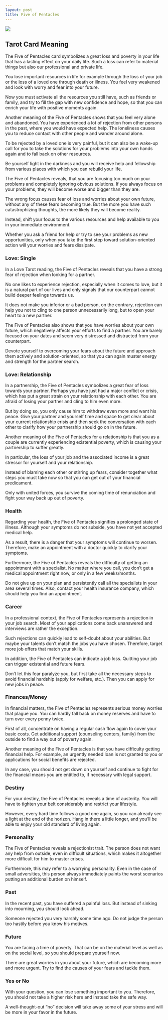 ```yaml
---
layout: post
title: Five of Pentacles
---
```


![](../images/Five-of-Pentacles-Tarot-Card-Meaning-732x1024.webp)

## Tarot Card Meaning
The Five of Pentacles card symbolizes a great loss and poverty in your life that has a lasting effect on your daily life. Such a loss can refer to material things but also our professional and private life.

You lose important resources in life for example through the loss of your job or the loss of a loved one through death or illness. You feel very weakened and look with worry and fear into your future.

Now you must activate all the resources you still have, such as friends or family, and try to fill the gap with new confidence and hope, so that you can enrich your life with positive moments again.

Another meaning of the Five of Pentacles shows that you feel very alone and abandoned. You have experienced a lot of rejection from other persons in the past, where you would have expected help. The loneliness causes you to reduce contact with other people and wander around alone.

To be rejected by a loved one is very painful, but it can also be a wake-up call for you to take the solutions for your problems into your own hands again and to fall back on other resources.

Be yourself light in the darkness and you will receive help and fellowship from various places with which you can rebuild your life.

The Five of Pentacles reveals, that you are focusing too much on your problems and completely ignoring obvious solutions. If you always focus on your problems, they will become worse and bigger than they are.

The wrong focus causes fear of loss and worries about your own future, without any of these fears becoming true. But the more you have such catastrophizing thoughts, the more likely they will become reality.

Instead, shift your focus to the various resources and help available to you in your immediate environment.

Whether you ask a friend for help or try to see your problems as new opportunities, only when you take the first step toward solution-oriented action will your worries and fears dissipate.


### Love: Single
In a Love Tarot reading, the Five of Pentacles reveals that you have a strong fear of rejection when looking for a partner.

No one likes to experience rejection, especially when it comes to love, but it is a natural part of our lives and only signals that our counterpart cannot build deeper feelings towards us.

It does not make you inferior or a bad person, on the contrary, rejection can help you not to cling to one person unnecessarily long, but to open your heart to a new partner.

The Five of Pentacles also shows that you have worries about your own future, which negatively affects your efforts to find a partner. You are barely focused on your dates and seem very distressed and distracted from your counterpart.

Devote yourself to overcoming your fears about the future and approach them actively and solution-oriented, so that you can again muster energy and strength for the partner search.

### Love: Relationship
In a partnership, the Five of Pentacles symbolizes a great fear of loss towards your partner. Perhaps you have just had a major conflict or crisis, which has put a great strain on your relationship with each other. You are afraid of losing your partner and cling to him even more.

But by doing so, you only cause him to withdraw even more and want his peace. Give your partner and yourself time and space to get clear about your current relationship crisis and then seek the conversation with each other to clarify how your partnership should go on in the future.

Another meaning of the Five of Pentacles for a relationship is that you as a couple are currently experiencing existential poverty, which is causing your partnership to suffer greatly.

In particular, the loss of your job and the associated income is a great stressor for yourself and your relationship.

Instead of blaming each other or stirring up fears, consider together what steps you must take now so that you can get out of your financial predicament.

Only with united forces, you survive the coming time of renunciation and fight your way back up out of poverty.


### Health

Regarding your health, the Five of Pentacles signifies a prolonged state of illness. Although your symptoms do not subside, you have not yet accepted medical help.

As a result, there is a danger that your symptoms will continue to worsen. Therefore, make an appointment with a doctor quickly to clarify your symptoms.

Furthermore, the Five of Pentacles reveals the difficulty of getting an appointment with a specialist. No matter where you call, you don’t get a medical appointment right now, or only in a few weeks/months.

Do not give up on your plan and persistently call all the specialists in your area several times. Also, contact your health insurance company, which should help you find an appointment.


### Career

In a professional context, the Five of Pentacles represents a rejection in your job search. Most of your applications come back unanswered and interviews are rather the exception.

Such rejections can quickly lead to self-doubt about your abilities. But maybe your talents don’t match the jobs you have chosen. Therefore, target more job offers that match your skills.

In addition, the Five of Pentacles can indicate a job loss. Quitting your job can trigger existential and future fears.

Don’t let this fear paralyze you, but first take all the necessary steps to avoid financial hardship (apply for welfare, etc.). Then you can apply for new jobs in peace.


### Finances/Money

In financial matters, the Five of Pentacles represents serious money worries that plague you. You can hardly fall back on money reserves and have to turn over every penny twice.

First of all, concentrate on having a regular cash flow again to cover your basic costs. Get additional support (counseling centers, family) from the outside to find a way out of poverty again.

Another meaning of the Five of Pentacles is that you have difficulty getting financial help. For example, an urgently needed loan is not granted to you or applications for social benefits are rejected.

In any case, you should not get down on yourself and continue to fight for the financial means you are entitled to, if necessary with legal support.


### Destiny

For your destiny, the Five of Pentacles reveals a time of austerity. You will have to tighten your belt considerably and restrict your lifestyle.

However, every hard time follows a good one again, so you can already see a light at the end of the horizon. Hang in there a little longer, and you’ll be able to enjoy your old standard of living again.


### Personality
The Five of Pentacles reveals a rejectionist trait. The person does not want any help from outside, even in difficult situations, which makes it altogether more difficult for him to master crises.

Furthermore, this may refer to a worrying personality. Even in the case of small adversities, this person always immediately paints the worst scenarios putting an additional burden on himself.

### Past
In the recent past, you have suffered a painful loss. But instead of sinking into mourning, you should look ahead.

Someone rejected you very harshly some time ago. Do not judge the person too hastily before you know his motives.

### Future
You are facing a time of poverty. That can be on the material level as well as on the social level, so you should prepare yourself now.

There are great worries in you about your future, which are becoming more and more urgent. Try to find the causes of your fears and tackle them.

### Yes or No
With your question, you can lose something important to you. Therefore, you should not take a higher risk here and instead take the safe way.

A well-thought-out “no” decision will take away some of your stress and will be more in your favor in the future.